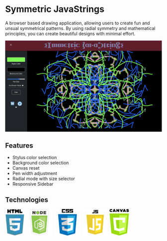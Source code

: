 
# Symmetric JavaStrings
A browser based drawing application, allowing users to create fun and unsual symmetrical patterns. By using radial symmetry and mathematical principles, you can create beautiful designs with minimal effort.

![screenshot](assets/img/screenshot.png)

## Features
 + Stylus color selection
 + Background color selection
 + Canvas reset
 + Pen width adjustment
 + Radial mode with size selector
 + Responsive Sidebar

## Technologies

<img src="assets/img/html.png" height="85px"> <img src="assets/img/node-js-icon-11.jpg" height="85px"> <img src="assets/img/css.png" height="85px"> <img src="assets/img/js.png" height="85px"> <img src="assets/img/canvas.png" height="85px">
  